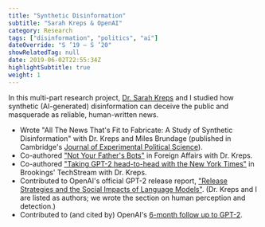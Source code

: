 ```yaml
---
title: "Synthetic Disinformation"
subtitle: "Sarah Kreps & OpenAI"
category: Research
tags: ["disinformation", "politics", "ai"]
dateOverride: "S ’19 – S ’20"
showRelatedTag: null
date: 2019-06-02T22:55:34Z
highlightSubtitle: true
weight: 1
---
```


In this multi-part research project, [Dr. Sarah Kreps](https://en.wikipedia.org/wiki/Sarah_Kreps) and I studied how synthetic (AI-generated) disinformation can deceive the public and masquerade as reliable, human-written news.

* Wrote "All The News That's Fit to Fabricate: A Study of Synthetic Disinformation" with Dr. Kreps and Miles Brundage (published in Cambridge's [Journal of Experimental Political Science](https://www.cambridge.org/core/journals/journal-of-experimental-political-science/article/abs/all-the-news-thats-fit-to-fabricate-aigenerated-text-as-a-tool-of-media-misinformation/40F27F0661B839FA47375F538C19FA59)).
* Co-authored ["Not Your Father's Bots"](https://www.foreignaffairs.com/articles/2019-08-02/not-your-fathers-bots) in Foreign Affairs with Dr. Kreps.
* Co-authored ["Taking GPT-2 head-to-head with the New York Times"](https://www.brookings.edu/techstream/taking-gpt-2-head-to-head-with-the-new-york-times/) in Brookings' TechStream with Dr. Kreps.
* Contributed to OpenAI's official GPT-2 release report, ["Release Strategies and the Social Impacts of Language Models"](https://arxiv.org/abs/1908.09203). (Dr. Kreps and I are listed as authors; we wrote the section on human perception and detection.)
* Contributed to (and cited by) OpenAI's [6-month follow up to GPT-2](https://openai.com/blog/gpt-2-6-month-follow-up/).